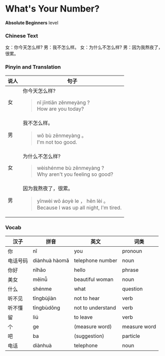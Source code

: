 # What's Your Number?
**Absolute Beginners** level
### Chinese Text
女：你今天怎么样?
男：我不怎么样。
女：为什么不怎么样?
男：因为我熬夜了，很累。

### Pinyin and Translation
|说人|句子|
|----|----|
|女|你今天怎么样?<blockquote>nǐ jīntiān zěnmeyàng ?<br />How are you today?</blockquote>|
|男|我不怎么样。<blockquote>wǒ bù zěnmeyàng 。<br />I'm not too good.</blockquote>|
|女|为什么不怎么样?<blockquote>wèishénme bù zěnmeyàng ?<br />Why aren't you feeling so good?</blockquote>|
|男|因为我熬夜了，很累。<blockquote>yīnwèi wǒ áoyè le ， hěn lèi 。<br />Because I was up all night, I'm tired.</blockquote>|
### Vocab
|汉子|拼音|英文|词类|
|----|----|----|----|
|你|nǐ|you|pronoun|
|电话号码|diànhuà hàomǎ|telephone number|noun|
|你好|nǐhǎo|hello|phrase|
|美女|měinǚ|beautiful woman|noun|
|什么|shénme|what|question|
|听不见|tīngbùjiàn|not to hear|verb|
|听不懂|tīngbùdǒng|not to understand|verb|
|留|liú|to leave|verb|
|个|ge|(measure word)|measure word|
|吧|ba|(suggestion)|particle|
|电话|diànhuà|telephone|noun|
